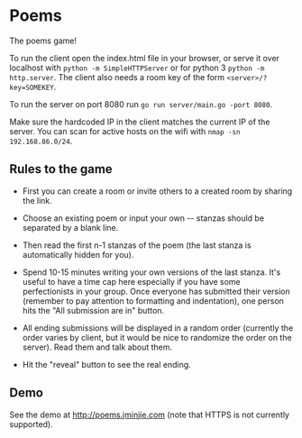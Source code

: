 # Poems
The poems game!

To run the client open the index.html file in your browser, or serve it over localhost with `python -m SimpleHTTPServer` or for python 3 `python -m http.server`.
The client also needs a room key of the form `<server>/?key=SOMEKEY`.

To run the server on port 8080 run `go run server/main.go -port 8080`.

Make sure the hardcoded IP in the client matches the current IP of the server. You can scan for active hosts on the wifi with `nmap -sn 192.168.86.0/24`.

## Rules to the game
- First you can create a room or invite others to a created room by sharing the link.

- Choose an existing poem or input your own -- stanzas should be separated by a blank line.

- Then read the first n-1 stanzas of the poem (the last stanza is automatically hidden for you).

- Spend 10-15 minutes writing your own versions of the last stanza. It's useful to have a time cap here especially if you have some perfectionists in your group. Once everyone has submitted their version (remember to pay attention to formatting and indentation), one person hits the "All submission are in" button.

- All ending submissions will be displayed in a random order (currently the order varies by client, but it would be nice to randomize the order on the server). Read them and talk about them.

- Hit the "reveal" button to see the real ending.

## Demo
See the demo at http://poems.jminjie.com (note that HTTPS is not currently supported).
